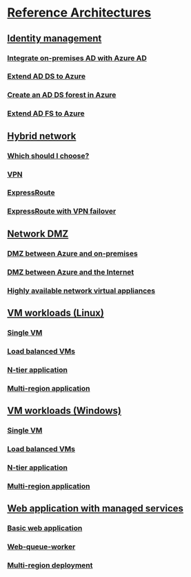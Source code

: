 # [Reference Architectures](./index.md)

## [Identity management](./identity/index.md)
### [Integrate on-premises AD with Azure AD](./identity/azure-ad.md)
### [Extend AD DS to Azure](./identity/adds-extend-domain.md)
### [Create an AD DS forest in Azure](./identity/adds-forest.md)
### [Extend AD FS to Azure](./identity/adfs.md)

## [Hybrid network](./hybrid-networking/index.md)
### [Which should I choose?](./hybrid-networking/considerations.md)
### [VPN](./hybrid-networking/vpn.md)
### [ExpressRoute](./hybrid-networking/expressroute.md)
### [ExpressRoute with VPN failover](./hybrid-networking/expressroute-vpn-failover.md)

## [Network DMZ](./dmz/index.md)
### [DMZ between Azure and on-premises](./dmz/secure-vnet-hybrid.md)
### [DMZ between Azure and the Internet](./dmz/secure-vnet-dmz.md)
### [Highly available network virtual appliances](./dmz/nva-ha.md)

## [VM workloads (Linux)](./virtual-machines-linux/index.md)
### [Single VM](./virtual-machines-linux/single-vm.md)
### [Load balanced VMs](./virtual-machines-linux/multi-vm.md)
### [N-tier application](./virtual-machines-linux/n-tier.md)  
### [Multi-region application](./virtual-machines-linux/multi-region-application.md)

## [VM workloads (Windows)](./virtual-machines-windows/index.md)
### [Single VM](./virtual-machines-windows/single-vm.md)
### [Load balanced VMs](./virtual-machines-windows/multi-vm.md)
### [N-tier application](./virtual-machines-windows/n-tier.md)  
### [Multi-region application](./virtual-machines-windows/multi-region-application.md)

## [Web application with managed services](./managed-web-app/index.md)
### [Basic web application](./managed-web-app/basic-web-app.md)
### [Web-queue-worker](./managed-web-app/web-queue-worker.md.md)
### [Multi-region deployment](./managed-web-app/multi-region-web-app.md)

